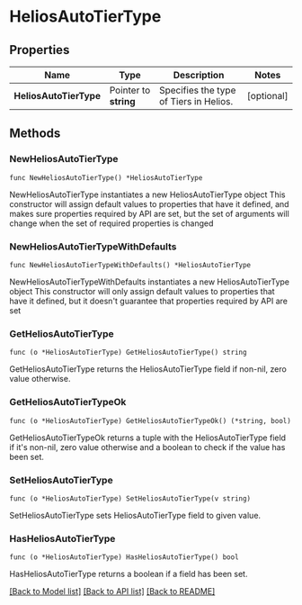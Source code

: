 # HeliosAutoTierType

## Properties

Name | Type | Description | Notes
------------ | ------------- | ------------- | -------------
**HeliosAutoTierType** | Pointer to **string** | Specifies the type of Tiers in Helios. | [optional] 

## Methods

### NewHeliosAutoTierType

`func NewHeliosAutoTierType() *HeliosAutoTierType`

NewHeliosAutoTierType instantiates a new HeliosAutoTierType object
This constructor will assign default values to properties that have it defined,
and makes sure properties required by API are set, but the set of arguments
will change when the set of required properties is changed

### NewHeliosAutoTierTypeWithDefaults

`func NewHeliosAutoTierTypeWithDefaults() *HeliosAutoTierType`

NewHeliosAutoTierTypeWithDefaults instantiates a new HeliosAutoTierType object
This constructor will only assign default values to properties that have it defined,
but it doesn't guarantee that properties required by API are set

### GetHeliosAutoTierType

`func (o *HeliosAutoTierType) GetHeliosAutoTierType() string`

GetHeliosAutoTierType returns the HeliosAutoTierType field if non-nil, zero value otherwise.

### GetHeliosAutoTierTypeOk

`func (o *HeliosAutoTierType) GetHeliosAutoTierTypeOk() (*string, bool)`

GetHeliosAutoTierTypeOk returns a tuple with the HeliosAutoTierType field if it's non-nil, zero value otherwise
and a boolean to check if the value has been set.

### SetHeliosAutoTierType

`func (o *HeliosAutoTierType) SetHeliosAutoTierType(v string)`

SetHeliosAutoTierType sets HeliosAutoTierType field to given value.

### HasHeliosAutoTierType

`func (o *HeliosAutoTierType) HasHeliosAutoTierType() bool`

HasHeliosAutoTierType returns a boolean if a field has been set.


[[Back to Model list]](../README.md#documentation-for-models) [[Back to API list]](../README.md#documentation-for-api-endpoints) [[Back to README]](../README.md)


